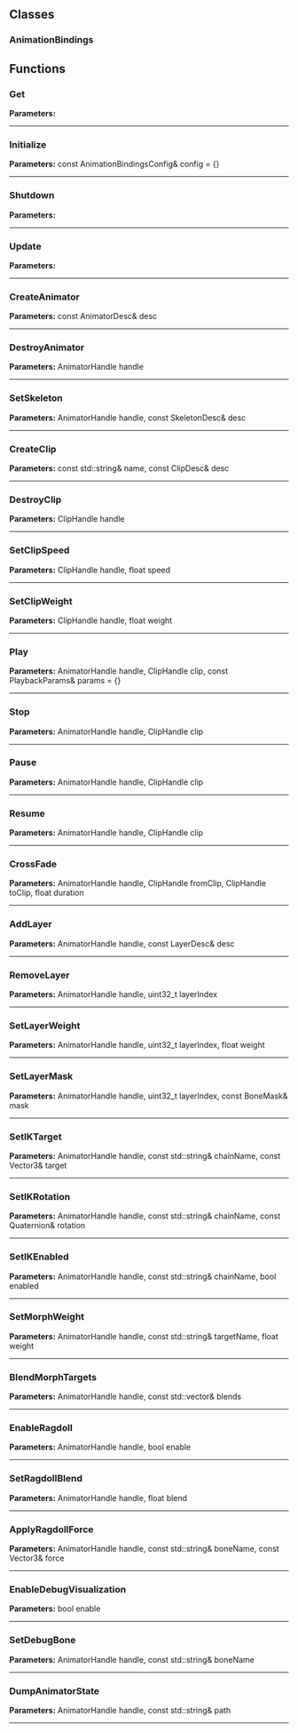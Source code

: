 
## Classes

### AnimationBindings




## Functions

### Get



**Parameters:** 

---

### Initialize



**Parameters:** const AnimationBindingsConfig& config = {}

---

### Shutdown



**Parameters:** 

---

### Update



**Parameters:** 

---

### CreateAnimator



**Parameters:** const AnimatorDesc& desc

---

### DestroyAnimator



**Parameters:** AnimatorHandle handle

---

### SetSkeleton



**Parameters:** AnimatorHandle handle, const SkeletonDesc& desc

---

### CreateClip



**Parameters:** const std::string& name, const ClipDesc& desc

---

### DestroyClip



**Parameters:** ClipHandle handle

---

### SetClipSpeed



**Parameters:** ClipHandle handle, float speed

---

### SetClipWeight



**Parameters:** ClipHandle handle, float weight

---

### Play



**Parameters:** AnimatorHandle handle, ClipHandle clip, const PlaybackParams& params = {}

---

### Stop



**Parameters:** AnimatorHandle handle, ClipHandle clip

---

### Pause



**Parameters:** AnimatorHandle handle, ClipHandle clip

---

### Resume



**Parameters:** AnimatorHandle handle, ClipHandle clip

---

### CrossFade



**Parameters:** AnimatorHandle handle, ClipHandle fromClip, ClipHandle toClip, float duration

---

### AddLayer



**Parameters:** AnimatorHandle handle, const LayerDesc& desc

---

### RemoveLayer



**Parameters:** AnimatorHandle handle, uint32_t layerIndex

---

### SetLayerWeight



**Parameters:** AnimatorHandle handle, uint32_t layerIndex, float weight

---

### SetLayerMask



**Parameters:** AnimatorHandle handle, uint32_t layerIndex, const BoneMask& mask

---

### SetIKTarget



**Parameters:** AnimatorHandle handle, const std::string& chainName, const Vector3& target

---

### SetIKRotation



**Parameters:** AnimatorHandle handle, const std::string& chainName, const Quaternion& rotation

---

### SetIKEnabled



**Parameters:** AnimatorHandle handle, const std::string& chainName, bool enabled

---

### SetMorphWeight



**Parameters:** AnimatorHandle handle, const std::string& targetName, float weight

---

### BlendMorphTargets



**Parameters:** AnimatorHandle handle, const std::vector<MorphBlend>& blends

---

### EnableRagdoll



**Parameters:** AnimatorHandle handle, bool enable

---

### SetRagdollBlend



**Parameters:** AnimatorHandle handle, float blend

---

### ApplyRagdollForce



**Parameters:** AnimatorHandle handle, const std::string& boneName, const Vector3& force

---

### EnableDebugVisualization



**Parameters:** bool enable

---

### SetDebugBone



**Parameters:** AnimatorHandle handle, const std::string& boneName

---

### DumpAnimatorState



**Parameters:** AnimatorHandle handle, const std::string& path

---
